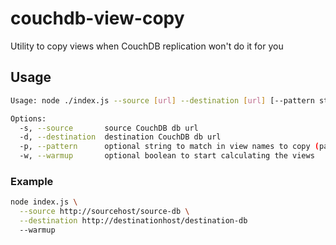 # couchdb-view-copy

Utility to copy views when CouchDB replication won't do it for you

## Usage

```sh
Usage: node ./index.js --source [url] --destination [url] [--pattern string]

Options:
  -s, --source       source CouchDB db url                                                           [required]
  -d, --destination  destination CouchDB db url                                                      [required]
  -p, --pattern      optional string to match in view names to copy (pattern contained in view url)
  -w, --warmup       optional boolean to start calculating the views                               
```

### Example

```sh
node index.js \
  --source http://sourcehost/source-db \
  --destination http://destinationhost/destination-db
  --warmup
```

